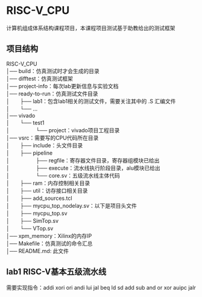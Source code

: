 # RISC-V_CPU
计算机组成体系结构课程项目，本课程项目测试基于助教给出的测试框架

## 项目结构

RISC-V_CPU  
│── build：仿真测试时才会生成的目录  
│── difftest：仿真测试框架  
│── project-info：每次lab更新信息与实验文档  
│── ready-to-run：仿真测试文件目录  
│　　├── lab1：包含lab1相关的测试文件，需要关注其中的 .S 汇编文件  
│　　└── ...  
│── vivado  
│　　└── test1  
│　　　　　└── project：vivado项目工程目录  
│── vsrc：需要写的CPU代码所在目录  
│　　├── include：头文件目录  
│　　├── pipeline  
│　　　　　├── regfile：寄存器文件目录，寄存器组模块已给出  
│　　　　　├── execute：流水线执行阶段目录，alu模块已给出  
│　　　　　└── core.sv：五级流水线主体代码  
│　　├── ram：内存控制相关目录  
│　　├── util：访存接口相关目录  
│　　├── add_sources.tcl  
│　　├── mycpu_top_nodelay.sv：以下是项目头文件  
│　　├── mycpu_top.sv  
│　　├── SimTop.sv  
│　　└── VTop.sv  
│── xpm_memory：Xilinx的内存IP  
│── Makefile：仿真测试的命令汇总  
│── README.md: 此文件  

## lab1 RISC-V基本五级流水线
需要实现指令：addi xori ori andi lui jal beq ld sd add sub and or xor auipc jalr
